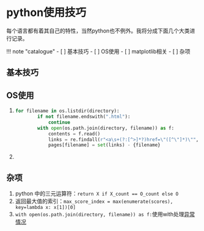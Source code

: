 # python使用技巧

每个语言都有着其自己的特性，当然python也不例外。我将分成下面几个大类进行记录。

<!-- prettier-ignore-start -->
!!! note "catalogue"
    - [ ] 基本技巧
    - [ ] OS使用
    - [ ] matplotlib相关
    - [ ] 杂项
<!-- prettier-ignore-end -->


## 基本技巧




## OS使用

1. ```python
   for filename in os.listdir(directory):
           if not filename.endswith(".html"):
               continue
           with open(os.path.join(directory, filename)) as f:
               contents = f.read()
               links = re.findall(r"<a\s+(?:[^>]*?)href=\"([^\"]*)\"", contents)
               pages[filename] = set(links) - {filename}
   ```

2. 


## 杂项

1. python 中的三元运算符：`return X if X_count == O_count else O`
2. 返回最大值的索引：`max_score_index = max(enumerate(scores), key=lambda x: x[1])[0]`
3. `with open(os.path.join(directory, filename)) as f:`使用with处理[异常情况](https://www.runoob.com/python3/python-with.html)
